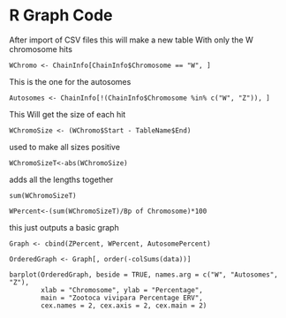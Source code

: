 # R Graph Code


After import of CSV files this will make a new table With only the W chromosome hits 
```
WChromo <- ChainInfo[ChainInfo$Chromosome == "W", ]
```

This is the one for the autosomes 
```
Autosomes <- ChainInfo[!(ChainInfo$Chromosome %in% c("W", "Z")), ]
```

This Will get the size of each hit 
```
WChromoSize <- (WChromo$Start - TableName$End)
```

used to make all sizes positive
```
WChromoSizeT<-abs(WChromoSize)
```

adds all the lengths together
```
sum(WChromoSizeT)

WPercent<-(sum(WChromoSizeT)/Bp of Chromosome)*100
```


this just outputs a basic graph 
```
Graph <- cbind(ZPercent, WPercent, AutosomePercent)

OrderedGraph <- Graph[, order(-colSums(data))]

barplot(OrderedGraph, beside = TRUE, names.arg = c("W", "Autosomes", "Z"),
        xlab = "Chromosome", ylab = "Percentage", 
        main = "Zootoca vivipara Percentage ERV",
        cex.names = 2, cex.axis = 2, cex.main = 2)
```
